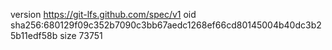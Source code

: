version https://git-lfs.github.com/spec/v1
oid sha256:680129f09c352b7090c3bb67aedc1268ef66cd80145004b40dc3b25b11edf58b
size 73751
